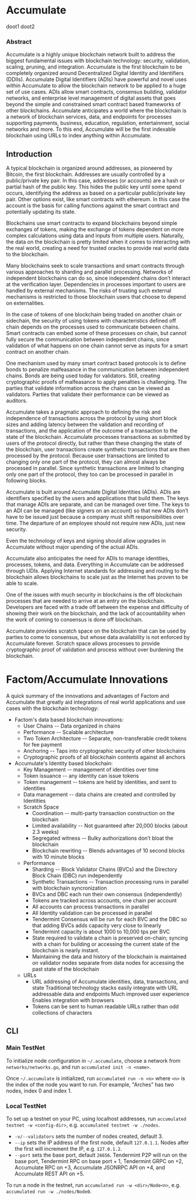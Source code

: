 # Accumulate

doot1
doot2

### Abstract
Accumulate is a highly unique blockchain network built to address the biggest fundamental issues with blockchain technology:  security, validation, scaling, pruning, and integration.
Accumulate is the first blockchain to be completely organized around Decentralized Digital Identity and Identifiers (DDIIs). Accumulate Digital Identifiers (ADIs) have powerful and novel uses within Accumulate to allow the blockchain network to be applied to a huge set of use cases.  ADIs allow smart contracts, consensus building, validator networks, and enterprise level management of digital assets that goes beyond the simple and constrained smart contract based frameworks of other blockchains.
Accumulate anticipates a world where the blockchain is a network of blockchain services, data, and endpoints for processes supporting payments, business, education, regulation, entertainment, social networks and more.  To this end, Accumulate will be the first indexable blockchain using URLs to index anything within Accumulate.

## Introduction
A typical blockchain is organized around addresses, as pioneered by Bitcoin,
the first blockchain.  Addresses are usually controlled by a public/private
key pair. In this case, addresses (or accounts) are a hash or partial hash
of the public key.  This hides the public key until some spend occurs,
identifying the address as based on a particular public/private key pair.
Other options exist, like smart contracts with ethereum.  In this case the
account is the basis for calling functions against the smart contract and
potentially updating its state.

Blockchains use smart contracts to expand blockchains beyond simple
exchanges of tokens, making the exchange of tokens dependent on more complex
calculations using data and inputs from multiple users.  Naturally, the data
on the blockchain is pretty limited when it comes to interacting with the
real world, creating a need for trusted oracles to provide real world data
to the blockchain.

Many blockchains seek to scale transactions and smart contracts through
various approaches to sharding and parallel processing.  Networks of
independent blockchains can do so, since independent chains don’t interact
at the verification layer.  Dependencies in processes important to users are
handled by external mechanisms.  The risks of trusting such external
mechanisms is restricted to those blockchain users that choose to depend on
externalities.

In the case of tokens of one blockchain being traded on another chain or
sidechain, the security of using tokens with characteristics defined off
chain depends on the processes used to communicate between chains. Smart
contracts can embed some of these processes on chain, but cannot fully
secure the communication between independent chains, since validation of
what happens on one chain cannot serve as inputs for a smart contract on
another chain.

One mechanism used by many smart contract based protocols is to define bonds
to penalize malfeasance in the communication between independent chains.
Bonds are being used today for validators.  Still, creating cryptographic
proofs of malfeasance to apply penalties is challenging. The parties that
validate information across the chains can be viewed as validators. Parties
that validate their performance can be viewed as auditors.

Accumulate takes a pragmatic approach to defining the risk and independence
of transactions across the protocol by using short block sizes and adding
latency between the validation and recording of transactions, and the
application of the outcome of a transaction to the state of the blockchain.
Accumulate processes transactions as submitted by users of the protocol
directly, but rather than these changing the state of the blockchain, user
transactions create synthetic transactions that are then processed by the
protocol.  Because user transactions are limited to changing only one part
of the protocol, they can almost always be processed in parallel.  Since
synthetic transactions are limited to changing only one part of the protocol,
they too can be processed in parallel in following blocks.

Accumulate is built around Accumulate Digital Identities (ADIs).  ADIs are
identifiers specified by the users and applications that build them.  The
keys that manage ADIs are separate, and can be managed over time. The keys
to an ADI can be managed (like signers on an account) so that new ADIs don’t
have to be issued just because a company must shift responsibilities over
time.  The departure of an employee should not require new ADIs, just new
security.

Even the technology of keys and signing should allow upgrades in Accumulate without major upending of the actual ADIs.

Accumulate also anticipates the need for ADIs to manage identities, processes, tokens, and data.  Everything in Accumulate can be addressed through UDIs. Applying Internet standards for addressing and routing to the blockchain allows blockchains to scale just as the Internet has proven to be able to scale.

One of the issues with much security in blockchains is the off blockchain processes that are needed to arrive at an entry on the blockchain.  Developers are faced with a trade off between the expense and difficulty of showing their work on the blockchain, and the lack of accountability when the work of coming to consensus is done off blockchain.

Accumulate provides scratch space on the blockchain that can be used by parties to come to consensus, but whose data availability is not enforced by Accumulate forever.  Scratch space allows processes to provide cryptographic proof of validation and process without over burdening the blockchain.

# Factom/Accumulate Innovations
A quick summary of the innovations and advantages of Factom and Accumulate that
greatly aid integrations of real world applications and use cases with the
blockchain technology:

* Factom's data based blockchain innovations:
  * User Chains -- Data organized in chains
  * Performance -- Scalable architecture
  * Two Token Architecture -- Separate, non-transferable credit tokens for fee
  payment
  * Anchoring -- Taps into cryptographic security of other blockchains
  * Cryptographic proofs of all blockchain contents against all anchors
* Accumulate's Identity based blockchain:
  * Key Management -- management of identities over time
  * Token issuance -- any identity can issue tokens
  * Token management -- tokens are held by identities, and sent to identities
  * Data management -- data chains are created and controlled by Identities
  * Scratch Space
     * Coordination -- multi-party transaction construction on the blockchain
     * Limited availability -- Not guaranteed after 20,000 blocks (about 2.3
       weeks)
     * Segregated witness -- Bulky authorizations don’t bloat the blockchain
     * Blockchain rewriting -- Blends advantages of 10 second blocks with 10
       minute blocks
  * Performance
     * Sharding -- Block Validator Chains (BVCs) and the Directory Block Chain
    (DBC) run independently
     * Synthetic Transactions -- Transaction processing runs in parallel with
       blockchain syncronization
     * BVCs and DBC each run their own consensus (independently)
     * Tokens are tracked across accounts, one chain per account
     * All accounts can process transactions in parallel
     * All Identity validation can be processed in parallel
     * Tendermint Consensus will be run for each BVC and the DBC so that
        adding BVCs adds capacity very close to linearly
     * Tendermint capacity is about 1000 to 10,000 tps per BVC
     * State required to validate a chain is preserved on-chain; syncing with a
       chain for building or accessing the current state of the blockchain
       is nearly instant.
     * Maintaining the data and history of the blockchain is
       maintained on validator nodes separate from data nodes for accessing
       the past state of the blockchain
  * URLs
     * URL addressing of Accumulate identities, data, transactions, and state
Traditional technology stacks easily integrate with URL addressable data and endpoints
Much improved user experience
Enables integration with browsers
     * Tokens can be sent to human readable URLs rather than odd collections
       of characters

## CLI

### Main TestNet

To initialize node configuration in `~/.accumulate`, choose a network from
`networks/networks.go`, and run `accumulated init -n <name>`.

Once `~/.accumulate` is initialized, run `accumulated run -n <n>` where `<n>` is
the index of the node you want to run. For example, "Arches" has two nodes,
index 0 and index 1.

### Local TestNet

To set up a testnet on your PC, using localhost addresses, run `accumulated
testnet -w <config-dir>`, e.g. `accumulated testnet -w ./nodes`.

- `-v/--validators` sets the number of nodes created, default 3.
- `--ip` sets the IP address of the first node, default `127.0.1.1`. Nodes after
  the first will increment the IP, e.g. `127.0.1.2`.
- `--port` sets the base port, default `26656`. Tendermint P2P will run on the
  base port, Tendermint RPC on base port + 1, Tendermint GRPC on +2, Accumulate
  RPC on +3, Accumulate JSONRPC API on +4, and Accumulate REST API on +5.

To run a node in the testnet, run `accumulated run -w <dir>/Node<n>`, e.g.
`accumulated run -w ./nodes/Node0`.